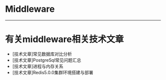 # Middleware
------------------------------------------------------------------------------------------------------------------------------------------
# 有关middleware相关技术文章

* [技术文章]常见数据库对比分析
* [技术文章]PostgreSql常见问题汇总
* [技术文章]进程与内存关系
* [技术文章]Redis5.0.0集群环境搭建与部署
